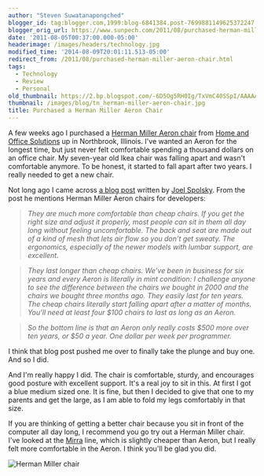 ```yaml
---
author: "Steven Suwatanapongched"
blogger_id: tag:blogger.com,1999:blog-6841384.post-7699881149625372247
blogger_orig_url: https://www.sunpech.com/2011/08/purchased-herman-miller-aeron-chair.html
date: '2011-08-05T00:37:00.000-05:00'
headerimage: /images/headers/technology.jpg
modified_time: '2014-08-09T20:01:11.513-05:00'
redirect_from: /2011/08/purchased-herman-miller-aeron-chair.html
tags:
  - Technology
  - Review
  - Personal
old_thumbnail: https://2.bp.blogspot.com/-6D5Og5RH0Ig/TxVmC40SSpI/AAAAAAAA2os/kWZWK6GL8y4/s800/JfGCq.jpeg
thumbnail: /images/blog/tn_herman-miller-aeron-chair.jpg
title: Purchased a Herman Miller Aeron Chair
---
```


A few weeks ago I purchased a [Herman Miller Aeron chair](https://hermanmiller.com/Products/Aeron-Chairs) from [Home and Office Solutions](https://www.homeofficesolutions.com) up in Northbrook, Illinois. I've wanted an Aeron for the longest time, but just never felt comfortable spending a thousand dollars on an office chair. My seven-year old Ikea chair was falling apart and wasn't comfortable anymore. To be honest, it started to fall apart after two years. I really needed to get a new chair.

Not long ago I came across [a blog post](https://www.joelonsoftware.com/articles/FieldGuidetoDevelopers.html) written by [Joel Spolsky](https://twitter.com/#!/spolsky). From the post he mentions Herman Miller Aeron chairs for developers:


> *They are much more comfortable than cheap chairs. If you get the right size and adjust it properly, most people can sit in them all day long without feeling uncomfortable. The back and seat are made out of a kind of mesh that lets air flow so you don’t get sweaty. The ergonomics, especially of the newer models with lumbar support, are excellent.*

> *They last longer than cheap chairs. We’ve been in business for six years and every Aeron is literally in mint condition: I challenge anyone to see the difference between the chairs we bought in 2000 and the chairs we bought three months ago. They easily last for ten years. The cheap chairs literally start falling apart after a matter of months. You’ll need at least four $100 chairs to last as long as an Aeron.*

> *So the bottom line is that an Aeron only really costs $500 more over ten years, or $50 a year. One dollar per week per programmer.*

I think that blog post pushed me over to finally take the plunge and buy one. And so I did.

And I'm really happy I did. The chair is comfortable, sturdy, and encourages good posture with excellent support. It's a real joy to sit in this. At first I got a blue medium sized one. It is fine, but then I decided to give that one to my parents and get the large, as I am able to fold my legs comfortably in that size.

If you are thinking of getting a better chair because you sit in front of the computer all day long, I recommend you go try out a Herman Miller chair. I've looked at the [Mirra](https://hermanmiller.com/Products/Mirra-Chairs) line, which is slightly cheaper than Aeron, but I really felt more comfortable in the Aeron. I think you'll be glad you did.

![Herman Miller chair](/images/blog/JfGCq.jpeg)